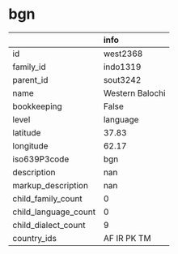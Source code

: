 # bgn
|                      | info            |
|:---------------------|:----------------|
| id                   | west2368        |
| family_id            | indo1319        |
| parent_id            | sout3242        |
| name                 | Western Balochi |
| bookkeeping          | False           |
| level                | language        |
| latitude             | 37.83           |
| longitude            | 62.17           |
| iso639P3code         | bgn             |
| description          | nan             |
| markup_description   | nan             |
| child_family_count   | 0               |
| child_language_count | 0               |
| child_dialect_count  | 9               |
| country_ids          | AF IR PK TM     |
